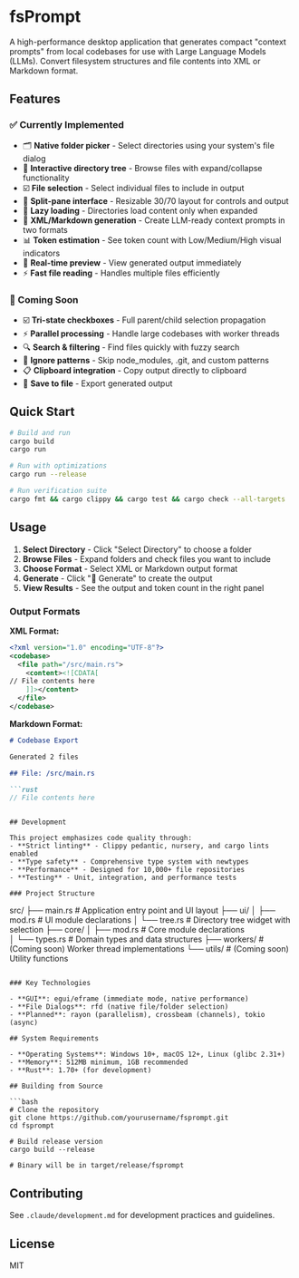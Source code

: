 # fsPrompt

A high-performance desktop application that generates compact "context prompts" from local codebases for use with Large Language Models (LLMs). Convert filesystem structures and file contents into XML or Markdown format.

## Features

### ✅ Currently Implemented
- 🗂️ **Native folder picker** - Select directories using your system's file dialog
- 🌳 **Interactive directory tree** - Browse files with expand/collapse functionality  
- ☑️ **File selection** - Select individual files to include in output
- 📐 **Split-pane interface** - Resizable 30/70 layout for controls and output
- 🚀 **Lazy loading** - Directories load content only when expanded
- 📄 **XML/Markdown generation** - Create LLM-ready context prompts in two formats
- 📊 **Token estimation** - See token count with Low/Medium/High visual indicators
- 🎯 **Real-time preview** - View generated output immediately
- ⚡ **Fast file reading** - Handles multiple files efficiently

### 🚧 Coming Soon
- ☑️ **Tri-state checkboxes** - Full parent/child selection propagation
- ⚡ **Parallel processing** - Handle large codebases with worker threads
- 🔍 **Search & filtering** - Find files quickly with fuzzy search
- 🚫 **Ignore patterns** - Skip node_modules, .git, and custom patterns
- 📋 **Clipboard integration** - Copy output directly to clipboard
- 💾 **Save to file** - Export generated output

## Quick Start

```bash
# Build and run
cargo build
cargo run

# Run with optimizations
cargo run --release

# Run verification suite
cargo fmt && cargo clippy && cargo test && cargo check --all-targets
```

## Usage

1. **Select Directory** - Click "Select Directory" to choose a folder
2. **Browse Files** - Expand folders and check files you want to include
3. **Choose Format** - Select XML or Markdown output format
4. **Generate** - Click "🚀 Generate" to create the output
5. **View Results** - See the output and token count in the right panel

### Output Formats

**XML Format:**
```xml
<?xml version="1.0" encoding="UTF-8"?>
<codebase>
  <file path="/src/main.rs">
    <content><![CDATA[
// File contents here
    ]]></content>
  </file>
</codebase>
```

**Markdown Format:**
```markdown
# Codebase Export

Generated 2 files

## File: /src/main.rs

```rust
// File contents here
```
```

## Development

This project emphasizes code quality through:
- **Strict linting** - Clippy pedantic, nursery, and cargo lints enabled
- **Type safety** - Comprehensive type system with newtypes
- **Performance** - Designed for 10,000+ file repositories
- **Testing** - Unit, integration, and performance tests

### Project Structure

```
src/
├── main.rs          # Application entry point and UI layout
├── ui/
│   ├── mod.rs       # UI module declarations
│   └── tree.rs      # Directory tree widget with selection
├── core/
│   ├── mod.rs       # Core module declarations  
│   └── types.rs     # Domain types and data structures
├── workers/         # (Coming soon) Worker thread implementations
└── utils/           # (Coming soon) Utility functions
```

### Key Technologies

- **GUI**: egui/eframe (immediate mode, native performance)
- **File Dialogs**: rfd (native file/folder selection)
- **Planned**: rayon (parallelism), crossbeam (channels), tokio (async)

## System Requirements

- **Operating Systems**: Windows 10+, macOS 12+, Linux (glibc 2.31+)
- **Memory**: 512MB minimum, 1GB recommended
- **Rust**: 1.70+ (for development)

## Building from Source

```bash
# Clone the repository
git clone https://github.com/yourusername/fsprompt.git
cd fsprompt

# Build release version
cargo build --release

# Binary will be in target/release/fsprompt
```

## Contributing

See `.claude/development.md` for development practices and guidelines.

## License

MIT